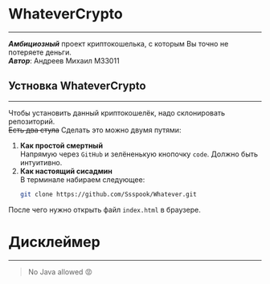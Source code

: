 # WhateverCrypto
---
***Амбициозный*** проект криптокошелька, с которым Вы точно не потеряете деньги. <br>
***Автор***: Андреев Михаил М33011

## Устновка WhateverCrypto
---
Чтобы установить данный криптокошелёк, надо склонировать репозиторий.<br>
~~Есть два стула~~ Сделать это можно двумя путями:
1. **Как простой смертный** <br>
Напрямую через ```GitHub``` и зелёненькую кнопочку ```code```. Должно быть интуитивно.
2. **Как настоящий сисадмин** <br>
    В терминале набираем следующее:
    ```bash
    git clone https://github.com/Ssspook/Whatever.git
   ```
После чего нужно открыть файл ```index.html``` в браузере.

# Дисклеймер
---
> No Java allowed :rage:


